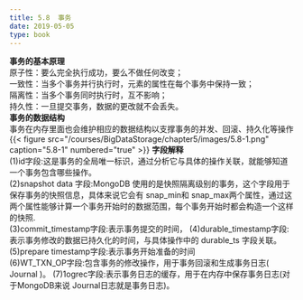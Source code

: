 ```yaml
---
title: 5.8  事务
date: 2019-05-05
type: book
---
```

**事务的基本原理**  
原子性：要么完全执行成功，要么不做任何改变；  
一致性：当多个事务并行执行时，元素的属性在每个事务中保持一致；  
隔离性：当多个事务同时执行时，互不影响；  
持久性：一旦提交事务，数据的更改就不会丢失。  
**事务的数据结构**    
事务在内存里面也会维护相应的数据结构以支撑事务的并发、回滚、持久化等操作  
{{< figure src="/courses/BigDataStorage/chapter5/images/5.8-1.png" caption="5.8-1" numbered="true" >}}
**字段解释**  
(1)id字段:这是事务的全局唯一标识，通过分析它与具体的操作关联，就能够知道一个事务包含哪些操作。  
(2)snapshot data 字段:MongoDB 使用的是快照隔离级别的事务，这个字段用于保存事务的快照信息，具体来说它会有 snap_min和 snap_max两个属性，通过这两个属性能够计算一个事务开始时的数据范围，每个事务开始时都会构造一个这样的快照.  
(3)commit_timestamp字段:表示事务提交的时间，
(4)durable_timestamp字段:表示事务修改的数据已持久化的时间，与具体操作中的 durable_ts 字段关联。
(5)prepare timestamp字段:表示事务开始准备的时间  
(6)WT_TXN_OP字段:包含事务的修改操作，用于事务回滚和生成事务日志( Journal )。
(7)1ogrec字段:表示事务日志的缓存，用于在内存中保存事务日志(对于MongoDB来说 Journal日志就是事务日志)。